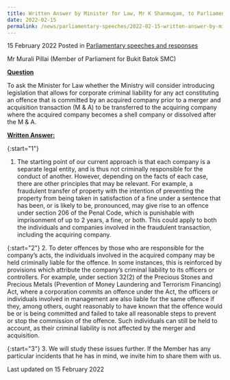 ```yaml
---
title: Written Answer by Minister for Law, Mr K Shanmugam, to Parliamentary Question on the Proposed Legislation for Corporate Criminal Liability To Be Transferred to Acquiring Companies in Merger And Acquisition Transactions
date: 2022-02-15
permalink: /news/parliamentary-speeches/2022-02-15-written-answer-by-minister-for-law-k-shanmugam-to-pq-on-legislation-for-corporate-criminal-liability-to-be-transferred-to-acquiring-companies-in-merger-and-acquisition-transactions/
---
```


15 February 2022 Posted in [Parliamentary speeches and responses](/news/parliamentary-speeches)

Mr Murali Pillai (Member of Parliament for Bukit Batok SMC) 
  
**<b><u>Question</u></b>**  

To ask the Minister for Law whether the Ministry will consider introducing legislation that allows for corporate criminal liability for any act constituting an offence that is committed by an acquired company prior to a merger and acquisition transaction (M & A) to be transferred to the acquiring company where the acquired company becomes a shell company or dissolved after the M & A.

**<b><u>Written Answer:</u></b>**  
 
{:start="1"}
1.	The starting point of our current approach is that each company is a separate legal entity, and is thus not criminally responsible for the conduct of another. However, depending on the facts of each case, there are other principles that may be relevant. For example, a fraudulent transfer of property with the intention of preventing the property from being taken in satisfaction of a fine under a sentence that has been, or is likely to be, pronounced, may give rise to an offence under section 206 of the Penal Code, which is punishable with imprisonment of up to 2 years, a fine, or both. This could apply to both the individuals and companies involved in the fraudulent transaction, including the acquiring company.

{:start="2"}
2.	To deter offences by those who are responsible for the company’s acts, the individuals involved in the acquired company may be held criminally liable for the offence. In some instances, this is reinforced by provisions which attribute the company’s criminal liability to its officers or controllers. For example, under section 32(2) of the Precious Stones and Precious Metals (Prevention of Money Laundering and Terrorism Financing) Act, where a corporation commits an offence under the Act, the officers or individuals involved in management are also liable for the same offence if they, among others, ought reasonably to have known that the offence would be or is being committed and failed to take all reasonable steps to prevent or stop the commission of the offence. Such individuals can still be held to account, as their criminal liability is not affected by the merger and acquisition.

{:start="3"}
3.	We will study these issues further. If the Member has any particular incidents that he has in mind, we invite him to share them with us. 

<p class="right-side-updated">Last updated on 15 February 2022</p>
